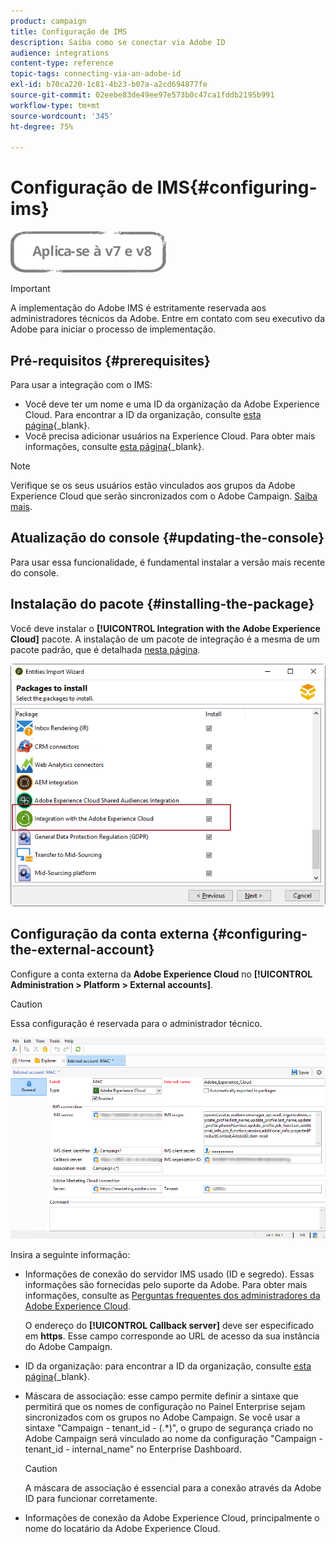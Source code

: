 ```yaml
---
product: campaign
title: Configuração de IMS
description: Saiba como se conectar via Adobe ID
audience: integrations
content-type: reference
topic-tags: connecting-via-an-adobe-id
exl-id: b70ca220-1c81-4b23-b07a-a2cd694877fe
source-git-commit: 02eebe83de49ee97e573b0c47ca1fddb2195b991
workflow-type: tm+mt
source-wordcount: '345'
ht-degree: 75%

---
```


# Configuração de IMS{#configuring-ims}

![](../../assets/common.svg)

>[!IMPORTANT]
>
>A implementação do Adobe IMS é estritamente reservada aos administradores técnicos da Adobe. Entre em contato com seu executivo da Adobe para iniciar o processo de implementação.

## Pré-requisitos {#prerequisites}

Para usar a integração com o IMS:

* Você deve ter um nome e uma ID da organização da Adobe Experience Cloud. Para encontrar a ID da organização, consulte [esta página](https://experienceleague.adobe.com/docs/core-services/interface/administration/organizations.html?lang=pt-BR){_blank}.
* Você precisa adicionar usuários na Experience Cloud. Para obter mais informações, consulte [esta página](https://experienceleague.adobe.com/docs/core-services/interface/administration/admin-getting-started.html){_blank}.

>[!NOTE]
>
>Verifique se os seus usuários estão vinculados aos grupos da Adobe Experience Cloud que serão sincronizados com o Adobe Campaign. [Saiba mais](#configuring-the-external-account).

## Atualização do console {#updating-the-console}

Para usar essa funcionalidade, é fundamental instalar a versão mais recente do console.

## Instalação do pacote {#installing-the-package}

Você deve instalar o **[!UICONTROL Integration with the Adobe Experience Cloud]** pacote. A instalação de um pacote de integração é a mesma de um pacote padrão, que é detalhada [nesta página](../../installation/using/installing-campaign-standard-packages.md).

![](assets/ims_6.png)

## Configuração da conta externa {#configuring-the-external-account}

Configure a conta externa da **Adobe Experience Cloud** no **[!UICONTROL Administration > Platform > External accounts]**.

>[!CAUTION]
>
>Essa configuração é reservada para o administrador técnico.

![](assets/ims_5.png)

Insira a seguinte informação:

* Informações de conexão do servidor IMS usado (ID e segredo). Essas informações são fornecidas pelo suporte da Adobe. Para obter mais informações, consulte as [Perguntas frequentes dos administradores da Adobe Experience Cloud](https://experienceleague.adobe.com/docs/core-services/interface/manage-users-and-products/faq.html?lang=pt-BR).

   O endereço do **[!UICONTROL Callback server]** deve ser especificado em **https**. Esse campo corresponde ao URL de acesso da sua instância do Adobe Campaign.

* ID da organização: para encontrar a ID da organização, consulte [esta página](https://experienceleague.adobe.com/docs/core-services/interface/administration/organizations.html){_blank}.
* Máscara de associação: esse campo permite definir a sintaxe que permitirá que os nomes de configuração no Painel Enterprise sejam sincronizados com os grupos no Adobe Campaign. Se você usar a sintaxe &quot;Campaign - tenant_id - (.&#42;)&quot;, o grupo de segurança criado no Adobe Campaign será vinculado ao nome da configuração &quot;Campaign - tenant_id - internal_name&quot; no Enterprise Dashboard.

   >[!CAUTION]
   >
   >A máscara de associação é essencial para a conexão através da Adobe ID para funcionar corretamente.

* Informações de conexão da Adobe Experience Cloud, principalmente o nome do locatário da Adobe Experience Cloud.
